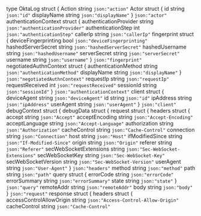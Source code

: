 type OktaLog struct {
    Action          string `json:"action"`
    Actor           struct {
        id          string `json:"id"`
        displayName string `json:"displayName"`
    } `json:"actor"`
    authenticationContext struct {
        authenticationProvider string `json:"authenticationProvider"`
        authenticationStep    int    `json:"authenticationStep"`
        callerIp              string `json:"callerIp"`
        fingerprint           struct {
            deviceFingerprinting bool   `json:"deviceFingerprinting"`
            hashedServerSecret  string `json:"hashedServerSecret"`
            hashedUsername      string `json:"hashedUsername"`
            serverSecret        string `json:"serverSecret"`
            username            string `json:"username"`
        } `json:"fingerprint"`
        negotiatedAuthnContext struct {
            authenticationMethod string `json:"authenticationMethod"`
            displayName          string `json:"displayName"`
        } `json:"negotiatedAuthnContext"`
        requestIp       string `json:"requestIp"`
        requestReceived int    `json:"requestReceived"`
        sessionId       string `json:"sessionId"`
    } `json:"authenticationContext"`
    client struct {
        deviceAgent string `json:"deviceAgent"`
        id          string `json:"id"`
        ipAddress   string `json:"ipAddress"`
        userAgent   string `json:"userAgent"`
    } `json:"client"`
    debugContext struct {
        debugData struct {
            request struct {
                headers struct {
                    accept                 string `json:"Accept"`
                    acceptEncoding         string `json:"Accept-Encoding"`
                    acceptLanguage         string `json:"Accept-Language"`
                    authorization          string `json:"Authorization"`
                    cacheControl           string `json:"Cache-Control"`
                    connection             string `json:"Connection"`
                    host                   string `json:"Host"`
                    ifModifiedSince        string `json:"If-Modified-Since"`
                    origin                 string `json:"Origin"`
                    referer                string `json:"Referer"`
                    secWebSocketExtensions string `json:"Sec-WebSocket-Extensions"`
                    secWebSocketKey        string `json:"Sec-WebSocket-Key"`
                    secWebSocketVersion    string `json:"Sec-WebSocket-Version"`
                    userAgent              string `json:"User-Agent"`
                } `json:"headers"`
                method string `json:"method"`
                path   string `json:"path"`
                query  struct {
                    errorCode string `json:"errorCode"`
                    errorSummary string `json:"errorSummary"`
                    state string `json:"state"`
                } `json:"query"`
                remoteAddr string `json:"remoteAddr"`
                body       string `json:"body"`
            } `json:"request"`
            response struct {
                headers struct {
                    accessControlAllowOrigin string `json:"Access-Control-Allow-Origin"`
                    cacheControl            string `json:"Cache-Control"`